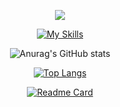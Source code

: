 <div align="center">
  
![](https://github.com/salts-water/salts-water/blob/main/banner.png)

[![My Skills](https://skillicons.dev/icons?i=python,java,html,css)](https://skillicons.dev)
  
![Anurag's GitHub stats](https://github-readme-stats.vercel.app/api?username=salts-water&show_icons=true&theme=cobalt)

[![Top Langs](https://github-readme-stats.vercel.app/api/top-langs/?username=salts-water&layout=compact&theme=cobalt)](https://github.com/anuraghazra/github-readme-stats)

[![Readme Card](https://github-readme-stats.vercel.app/api/pin/?username=salts-water&repo=Buky-The-Adventure&theme=cobalt&show_owner=true)](https://github.com/salts-water/Buky-The-Adventure)
 
</div>

